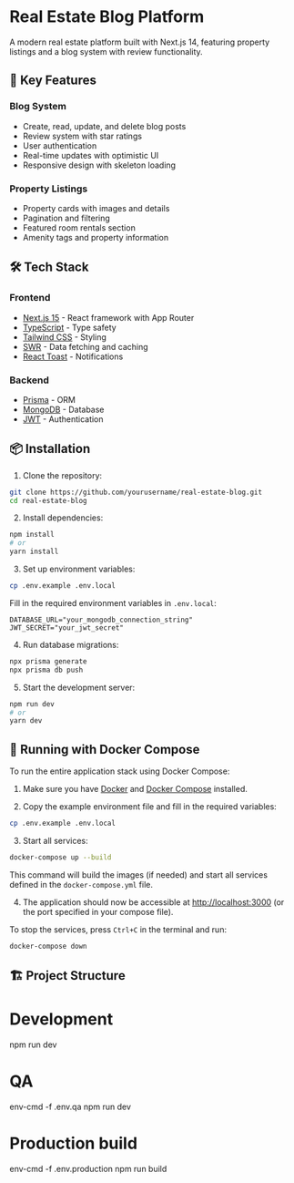 # Real Estate Blog Platform

A modern real estate platform built with Next.js 14, featuring property listings and a blog system with review functionality.

## 🔑 Key Features

### Blog System

- Create, read, update, and delete blog posts
- Review system with star ratings
- User authentication
- Real-time updates with optimistic UI
- Responsive design with skeleton loading

### Property Listings

- Property cards with images and details
- Pagination and filtering
- Featured room rentals section
- Amenity tags and property information

## 🛠️ Tech Stack

### Frontend

- [Next.js 15](https://nextjs.org/) - React framework with App Router
- [TypeScript](https://www.typescriptlang.org/) - Type safety
- [Tailwind CSS](https://tailwindcss.com/) - Styling
- [SWR](https://swr.vercel.app/) - Data fetching and caching
- [React Toast](https://fkhadra.github.io/react-toastify/) - Notifications

### Backend

- [Prisma](https://www.prisma.io/) - ORM
- [MongoDB](https://www.mongodb.com/) - Database
- [JWT](https://jwt.io/) - Authentication

## 📦 Installation

1. Clone the repository:

```bash
git clone https://github.com/yourusername/real-estate-blog.git
cd real-estate-blog
```

2. Install dependencies:

```bash
npm install
# or
yarn install
```

3. Set up environment variables:

```bash
cp .env.example .env.local
```

Fill in the required environment variables in `.env.local`:

```env
DATABASE_URL="your_mongodb_connection_string"
JWT_SECRET="your_jwt_secret"
```

4. Run database migrations:

```bash
npx prisma generate
npx prisma db push
```

5. Start the development server:

```bash
npm run dev
# or
yarn dev
```

## 🐳 Running with Docker Compose

To run the entire application stack using Docker Compose:

1. Make sure you have [Docker](https://www.docker.com/get-started) and [Docker Compose](https://docs.docker.com/compose/install/) installed.

2. Copy the example environment file and fill in the required variables:

```bash
cp .env.example .env.local
```

3. Start all services:

```bash
docker-compose up --build
```

This command will build the images (if needed) and start all services defined in the `docker-compose.yml` file.

4. The application should now be accessible at [http://localhost:3000](http://localhost:3000) (or the port specified in your compose file).

To stop the services, press `Ctrl+C` in the terminal and run:

```bash
docker-compose down
```

## 🏗️ Project Structure

# Development

npm run dev

# QA

env-cmd -f .env.qa npm run dev

# Production build

env-cmd -f .env.production npm run build
